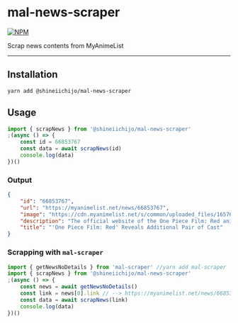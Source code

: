 # mal-news-scraper

[![NPM](https://img.shields.io/badge/Available%20On-NPM-lightgrey.svg?logo=npm&logoColor=339933&labelColor=white&style=flat-square)](https://www.npmjs.com/package/@shineiichijo/mal-news-scraper)

Scrap news contents from MyAnimeList

---

## Installation
```
yarn add @shineiichijo/mal-news-scraper
```

## Usage
```ts
import { scrapNews } from '@shineiichijo/mal-news-scraper'
;(async () => {
    const id = 66853767
    const data = await scrapNews(id)
    console.log(data)
})()
```
### Output
```JSON
{
    "id": "66853767",
    "url": "https://myanimelist.net/news/66853767",
    "image": "https://cdn.myanimelist.net/s/common/uploaded_files/1657685189-06702246fa60423ef634534239999439.jpeg",
    "description": "The official website of the One Piece Film: Red anime movie revealed a pair ....",
    "title": "'One Piece Film: Red' Reveals Additional Pair of Cast"
}
```

### Scrapping with `mal-scraper`
```ts
import { getNewsNoDetails } from 'mal-scraper' //yarn add mal-scraper
import { scrapNews } from '@shineiichijo/mal-news-scraper'
;(async () => {
    const news = await getNewsNoDetails()
    const link = news[0].link // --> https://myanimelist.net/news/66853767
    const data = await scrapNews(link)
    console.log(data)
})()
```